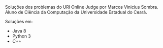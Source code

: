 Soluções dos problemas do URI Online Judge por Marcos Vinicius Sombra.
Aluno de Ciência da Computação da Universidade Estadual do Ceará.


Soluções em:
- Java 8
- Python 3
- C++

